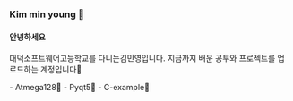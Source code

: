 ### Kim min young 👋

#### 안녕하세요
대덕소프트웨어고등학교를 다니는김민영입니다. 
지금까지 배운 공부와 프로젝트를 업로드하는 계정입니다🌹

<Repositories>
- Atmega128💓
- Pyqt5🧡
- C-example💚


